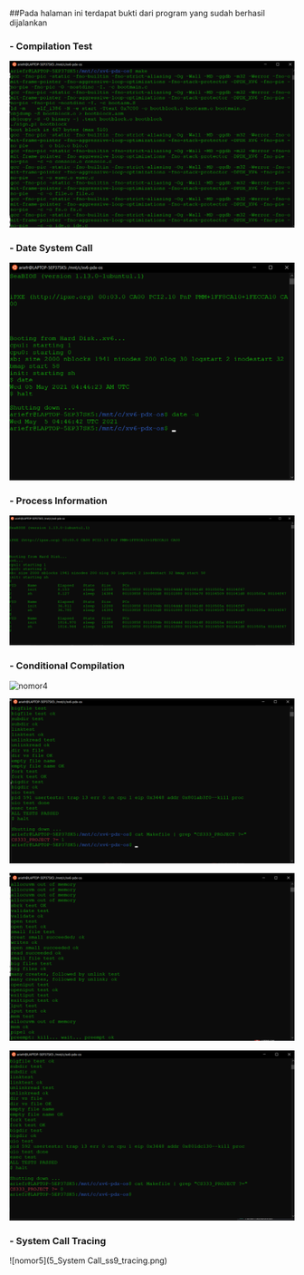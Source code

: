 ##Pada halaman ini terdapat bukti dari program yang sudah berhasil dijalankan

### - Compilation Test
![nomor1](1_Compilation_Test_ss0_make.png)


### - Date System Call
![nomor2](2_Date_SystemCall_ss1_datesyscall.png)


### - Process Information
![nomor3](3_Process_Information_ss2_processinformation.png)


### - Conditional Compilation

![nomor4](4_Conditional_Compilation_ss5_conditional(1).png)

![nomor4](4_Conditional_Compilation_ss6_conditional(1).png)

![nomor4](4_Conditional_Compilation_ss7_conditional(0).png)

![nomor4](4_Conditional_Compilation_ss8_conditional(0).png)


### - System Call Tracing

![nomor5](5_System Call_ss9_tracing.png)
